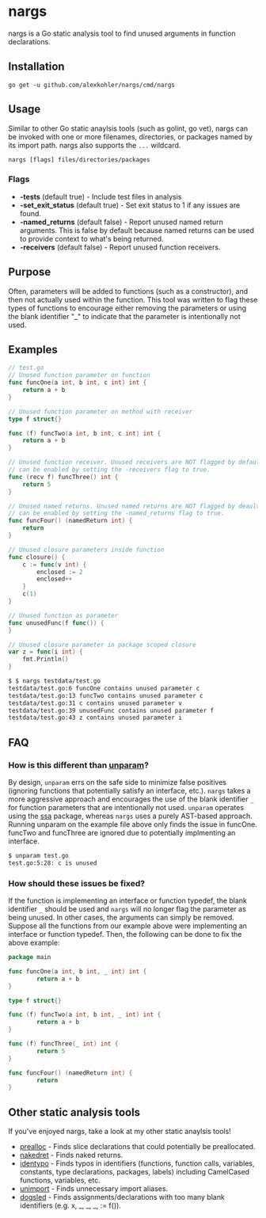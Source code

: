 # nargs

nargs is a Go static analysis tool to find unused arguments in function declarations.

## Installation

    go get -u github.com/alexkohler/nargs/cmd/nargs

## Usage

Similar to other Go static anaylsis tools (such as golint, go vet), nargs can be invoked with one or more filenames, directories, or packages named by its import path. nargs also supports the `...` wildcard. 

    nargs [flags] files/directories/packages
	
### Flags
- **-tests** (default true) - Include test files in analysis
- **-set_exit_status** (default true) - Set exit status to 1 if any issues are found.
- **-named_returns** (default false) - Report unused named return arguments. This is false by default because named returns can be used to provide context to what's being returned.
- **-receivers** (default false) - Report unused function receivers.


## Purpose

Often, parameters will be added to functions (such as a constructor), and then not actually used within the function. This tool was written to flag these types of functions to encourage either removing the parameters or using the blank identifier "_" to indicate that the parameter is intentionally not used.

## Examples

```Go
// test.go
// Unused function parameter on function
func funcOne(a int, b int, c int) int {
	return a + b
}

// Unused function parameter on method with receiver
type f struct{}

func (f) funcTwo(a int, b int, c int) int {
	return a + b
}

// Unused function receiver. Unused receivers are NOT flagged by default. Flagging unused function receivers
// can be enabled by setting the -receivers flag to true.
func (recv f) funcThree() int {
	return 5
}

// Unused named returns. Unused named returns are NOT flagged by deault. Flagging unused named returns
// can be enabled by setting the -named_returns flag to true.
func funcFour() (namedReturn int) {
	return
}

// Unused closure parameters inside function
func closure() {
	c := func(v int) {
		enclosed := 2
		enclosed++
	}
	c(1)
}

// Unused function as parameter
func unusedFunc(f func()) {
}

// Unused closure parameter in package scoped closure
var z = func(i int) {
	fmt.Println()
}
```

```Bash
$ $ nargs testdata/test.go 
testdata/test.go:6 funcOne contains unused parameter c
testdata/test.go:13 funcTwo contains unused parameter c
testdata/test.go:31 c contains unused parameter v
testdata/test.go:39 unusedFunc contains unused parameter f
testdata/test.go:43 z contains unused parameter i
```

## FAQ

### How is this different than [unparam](https://github.com/mvdan/unparam)?

By design, `unparam` errs on the safe side to minimize false positives (ignoring functions that potentially satisfy an interface, etc.). `nargs` takes a more aggressive approach and encourages the use of the blank identifier `_` for function parameters that are intentionally not used. `unparam` operates using the [ssa](https://godoc.org/golang.org/x/tools/go/ssa) package, whereas `nargs` uses a purely AST-based approach. Running unparam on the example file above only finds the issue in funcOne. funcTwo and funcThree are ignored due to potentially implmenting an interface.

```Bash
$ unparam test.go 
test.go:5:28: c is unused
```


### How should these issues be fixed?

If the function is implementing an interface or function typedef, the blank identifier `_` should be used and `nargs` will no longer flag the parameter as being unused. In other cases, the arguments can simply be removed. Suppose all the functions from our example above were implementing an interface or function typedef. Then, the following can be done to fix the above example:

```Go
package main

func funcOne(a int, b int, _ int) int {
        return a + b
}

type f struct{}

func (f) funcTwo(a int, b int, _ int) int {
        return a + b
}

func (f) funcThree(_ int) int {
        return 5
}

func funcFour() (namedReturn int) {
        return
}
```

## Other static analysis tools

If you've enjoyed nargs, take a look at my other static anaylsis tools!

- [prealloc](https://github.com/alexkohler/prealloc) - Finds slice declarations that could potentially be preallocated.
- [nakedret](https://github.com/alexkohler/nakedret) - Finds naked returns.
- [identypo](https://github.com/alexkohler/identypo) - Finds typos in identifiers (functions, function calls, variables, constants, type declarations, packages, labels) including CamelCased functions, variables, etc. 
- [unimport](https://github.com/alexkohler/unimport) - Finds unnecessary import aliases.
- [dogsled](https://github.com/alexkohler/dogsled) - Finds assignments/declarations with too many blank identifiers (e.g. x, _, _, _, := f()).


